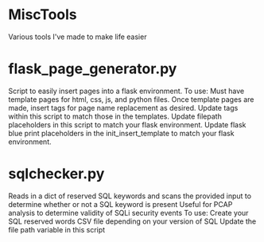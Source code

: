 # MiscTools
Various tools I've made to make life easier

# flask_page_generator.py
Script to easily insert pages into a flask environment.
To use:
Must have template pages for html, css, js, and python files.
Once template pages are made, insert tags for page name replacement as desired.
Update tags within this script to match those in the templates.
Update filepath placeholders in this script to match your flask environment.
Update flask blue print placeholders in the init_insert_template to match your flask environment.

# sqlchecker.py
Reads in a dict of reserved SQL keywords and scans the provided input to determine whether or not a SQL keyword is present
Useful for PCAP analysis to determine validity of SQLi security events
To use:
	Create your SQL reserved words CSV file depending on your version of SQL
	Update the file path variable in this script